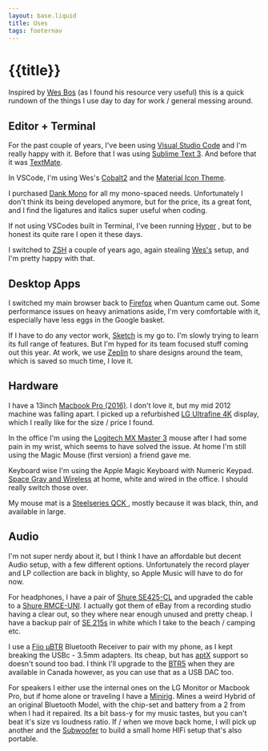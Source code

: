 ```yaml
---
layout: base.liquid
title: Uses
tags: footernav
---
```


# {{title}}

Inspired by [Wes Bos](https://wesbos.com/uses/) (as I found his resource very useful) this is a quick rundown of the things I use day to day for work / general messing around.

##  Editor + Terminal

For the past couple of years, I've been using [Visual Studio Code](https://code.visualstudio.com/) and I'm really happy with it. Before that I was using [Sublime Text 3](https://www.sublimetext.com/3). And before that it was [TextMate](https://macromates.com/).

In VSCode, I'm using Wes's [Cobalt2](https://marketplace.visualstudio.com/items?itemName=wesbos.theme-cobalt2) and the [Material Icon Theme](https://marketplace.visualstudio.com/items?itemName=PKief.material-icon-theme).

I purchased [Dank Mono](https://dank.sh/) for all my mono-spaced needs. Unfortunately I don't think its being developed  anymore, but for the price, its a great font, and I find the ligatures and italics super useful when coding.

If not using VSCodes built in Terminal, I've been running [Hyper](https://hyper.is/) , but to be honest its quite rare I open it these days.

I switched to [ZSH](https://ohmyz.sh/) a couple of years ago, again stealing [Wes's](https://github.com/wesbos/Cobalt2-iterm) setup, and I'm pretty happy with that.

##  Desktop Apps

I switched my main browser back to [Firefox](https://www.mozilla.org/firefox/) when Quantum came out. Some performance issues on heavy animations aside, I'm very comfortable with it, especially have less eggs in the Google basket.

If I have to do any vector work, [Sketch](https://www.sketch.com/) is my go to. I'm slowly trying to learn its full range of features. But I'm hyped for its team focused stuff coming out this year. At work, we use [Zeplin](https://zeplin.io/) to share designs around the team, which is saved so much time, I love it.



##  Hardware

 I have a 13inch [Macbook Pro (2016)](https://everymac.com/systems/apple/macbook_pro/specs/macbook-pro-core-i7-3.3-13-late-2016-retina-display-touch-bar-specs.html). I don't love it, but my mid 2012 machine was falling apart. I picked up a refurbished [LG Ultrafine 4K](https://www.apple.com/ca/shop/product/HMUA2VC/A/lg-ultrafine-4k-display?fnode=8a) display, which I really like for the size / price I found.

In the office I'm using the [Logitech MX Master 3](https://www.logitech.com/en-ca/product/mx-master-3) mouse after I had some pain in my wrist, which seems to have solved the issue. At home I'm still using the Magic Mouse (first version) a friend  gave me.

Keyboard wise I'm using the Apple Magic Keyboard with Numeric Keypad. [Space Gray and Wireless](https://www.apple.com/ca/shop/product/MRMH2LL/A/magic-keyboard-with-numeric-keypad-us-english-space-grey) at home, white and wired in the office. I should really switch those over.

My mouse mat is a [Steelseries QCK ](https://steelseries.com/gaming-mousepads/qck-series#qck-large), mostly because it was black, thin, and available in large.

##  Audio

I'm not super nerdy about it, but I think I have an affordable but decent Audio setup, with a few different options. Unfortunately the record player and LP collection are back in blighty, so Apple Music will have to do for now.

For headphones, I have a pair of [Shure SE425-CL](https://www.shure.com/en-GB/products/earphones/se425cl) and upgraded the cable to a [Shure RMCE-UNI](https://www.shure.com/en-GB/products/accessories/rmce_uni). I actually got them of eBay from a recording studio having a clear out, so they where near enough unused and pretty cheap. I have a backup pair of [SE 215s](https://www.shure.com/en-GB/products/earphones/se215) in white which I take to the beach / camping etc.

I use a [Fiio μBTR](https://www.fiio.com/%CE%BCbtr) Bluetooth Receiver to pair with my phone, as I kept breaking the USBc - 3.5mm adapters. Its cheap, but has [aptX](https://www.aptx.com/) support so doesn't sound too bad. I think I'll upgrade to the [BTR5](https://www.fiio.com/btr5) when they are available in Canada however, as you can use that as a USB DAC too.

For speakers I either use the internal ones on the LG Monitor or Macbook Pro, but if home alone or traveling I have a [Minirig](https://minirigs.co.uk/speakers/bluetooth-minirig-3). Mines a weird Hybrid of an original Bluetooth Model, with the chip-set and battery from a 2 from when I had it repaired. Its a bit bass-y for my music tastes, but you can't beat it's size vs loudness ratio. If / when we move back home, I will pick up another and the [Subwoofer](https://minirigs.co.uk/speakers/minirig-subwoofer-3) to build a small home HIFi setup that's also portable.